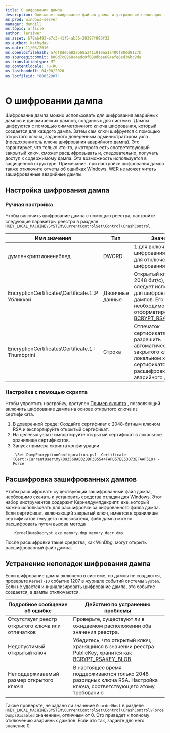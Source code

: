```yaml
---
title: О шифровании дампа
description: Описывает шифрование файлов дампа и устранение неполадок шифрования.
ms.prod: windows-server
manager: dongill
ms.topic: article
author: larsiwer
ms.asset: b78ab493-e7c3-41f5-ab36-29397f086f32
ms.author: kathydav
ms.date: 11/03/2016
ms.openlocfilehash: a7df8de5a828b68a341191eaa1a400f80dd9127b
ms.sourcegitcommit: b00d7c8968c4adc8f699dbee694afe6ed36bc9de
ms.translationtype: MT
ms.contentlocale: ru-RU
ms.lasthandoff: 04/08/2020
ms.locfileid: "80852907"
---
```

# <a name="about-dump-encryption"></a>О шифровании дампа
Шифрование дампа можно использовать для шифрования аварийных дампов и динамических дампов, созданных для системы. Дампы шифруются с помощью симметричного ключа шифрования, который создается для каждого дампа. Затем сам ключ шифруется с помощью открытого ключа, заданного доверенным администратором узла (предохранитель ключа шифрования аварийного дампа). Это гарантирует, что только кто-то, у которого есть соответствующий закрытый ключ, сможет расшифровывать и, следовательно, получать доступ к содержимому дампа. Эта возможность используется в защищенной структуре.
Примечание. при настройке шифрования дампа также отключите отчеты об ошибках Windows. WER не может читать зашифрованные аварийные дампы.

## <a name="configuring-dump-encryption"></a>Настройка шифрования дампа
### <a name="manual-configuration"></a>Ручная настройка
Чтобы включить шифрование дампа с помощью реестра, настройте следующие параметры реестра в разделе `HKEY_LOCAL_MACHINE\SYSTEM\CurrentControlSet\Control\CrashControl`

| Имя значения | Тип | Значение |
| ---------- | ---- | ----- |
| думпенкриптионенаблед | DWORD | 1 для включения шифрования дампа, 0 для отключения шифрования дампа |
| EncryptionCertificates\Certificate.1::P Убликкэй | Двоичные данные | Открытый ключ (RSA, 2048 бит/с), который следует использовать для шифрования дампов. Его необходимо отформатировать как [BCRYPT_RSAKEY_BLOB](https://msdn.microsoft.com/library/windows/desktop/aa375531(v=vs.85).aspx). |
| EncryptionCertificates\Certificate.1:: Thumbprint | Строка | Отпечаток сертификата, чтобы разрешить автоматический поиск закрытого ключа в локальном хранилище сертификатов при расшифровке аварийного дампа. |


### <a name="configuration-using-script"></a>Настройка с помощью скрипта
Чтобы упростить настройку, доступен [Пример скрипта](https://github.com/Microsoft/Virtualization-Documentation/tree/live/hyperv-tools/DumpEncryption) , позволяющий включить шифрование дампа на основе открытого ключа из сертификата.

1. В доверенной среде: Создайте сертификат с 2048-битным ключом RSA и экспортируйте открытый сертификат.
2. На целевых узлах: импортируйте открытый сертификат в локальное хранилище сертификатов.
3. Запуск примера скрипта конфигурации 
    ```
    .\Set-DumpEncryptionConfiguration.ps1 -Certificate (Cert:\CurrentUser\My\093568AB328DF385544FAFD57EE53D73EFAAF519) -Force
    ```

## <a name="decrypting-encrypted-dumps"></a>Расшифровка зашифрованных дампов
Чтобы расшифровать существующий зашифрованный файл дампа, необходимо скачать и установить средства отладки для Windows. Этот набор инструментов содержит Кернелдумпдекрипт. exe, который можно использовать для расшифровки зашифрованного файла дампа.
Если сертификат, включающий закрытый ключ, имеется в хранилище сертификатов текущего пользователя, файл дампа можно расшифровать путем вызова метода

```
    KernelDumpDecrypt.exe memory.dmp memory_decr.dmp
```
После расшифровки такие средства, как WinDbg, могут открыть расшифрованный файл дампа.

## <a name="troubleshooting-dump-encryption"></a>Устранение неполадок шифрования дампа
Если шифрование дампа включено в системе, но дампы не создаются, проверьте `Kernel-IO` событие 1207 в журнале событий системы `System`. Если не удается инициализировать шифрование дампа, это событие создается, а дампы отключаются.

| Подробное сообщение об ошибке | Действия по устранению проблемы |
| ---------------------- | ----------------- |
| Отсутствует реестр открытого ключа или отпечатков | Проверьте, существуют ли в ожидаемом расположении оба значения реестра. |
| Недопустимый открытый ключ | Убедитесь, что открытый ключ, хранящийся в значении реестра PublicKey, хранится как [BCRYPT_RSAKEY_BLOB](https://msdn.microsoft.com/library/windows/desktop/aa375531(v=vs.85).aspx). |
| Неподдерживаемый размер открытого ключа | В настоящее время поддерживаются только 2048 разрядных ключа RSA. Настройка ключа, соответствующего этому требованию |

Также проверьте, не задано ли значение `GuardedHost` в разделе `HKEY_LOCAL_MACHINE\SYSTEM\CurrentControlSet\Control\CrashControl\ForceDumpsDisabled` значением, отличным от 0. Это приведет к полному отключению аварийных дампов. Если это так, задайте для него значение 0.
